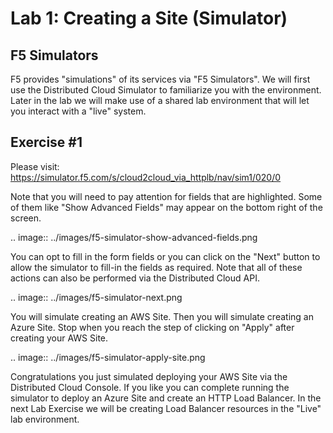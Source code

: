 Lab 1: Creating a Site (Simulator)
==================================

F5 Simulators
-------------

F5 provides "simulations" of its services via "F5 Simulators". We will first use the Distributed Cloud Simulator to familiarize you with the environment. Later in the lab we will make use of a shared lab environment that will let you interact with a "live" system.

Exercise #1
-----------

Please visit: https://simulator.f5.com/s/cloud2cloud_via_httplb/nav/sim1/020/0


Note that you will need to pay attention for fields that are highlighted. Some of them like "Show Advanced Fields" may appear on the bottom right of the screen.

.. image:: ../images/f5-simulator-show-advanced-fields.png

You can opt to fill in the form fields or you can click on the "Next" button to allow the simulator to fill-in the fields as required. Note that all of these actions can also be performed via the Distributed Cloud API.

.. image:: ../images/f5-simulator-next.png

You will simulate creating an AWS Site. Then you will simulate creating an Azure Site. Stop when you reach the step of clicking on "Apply" after creating your AWS Site.

.. image:: ../images/f5-simulator-apply-site.png

Congratulations you just simulated deploying your AWS Site via the Distributed Cloud Console. If you like you can complete running the simulator to deploy an Azure Site and create an HTTP Load Balancer. In the next Lab Exercise we will be creating Load Balancer resources in the "Live" lab environment.
